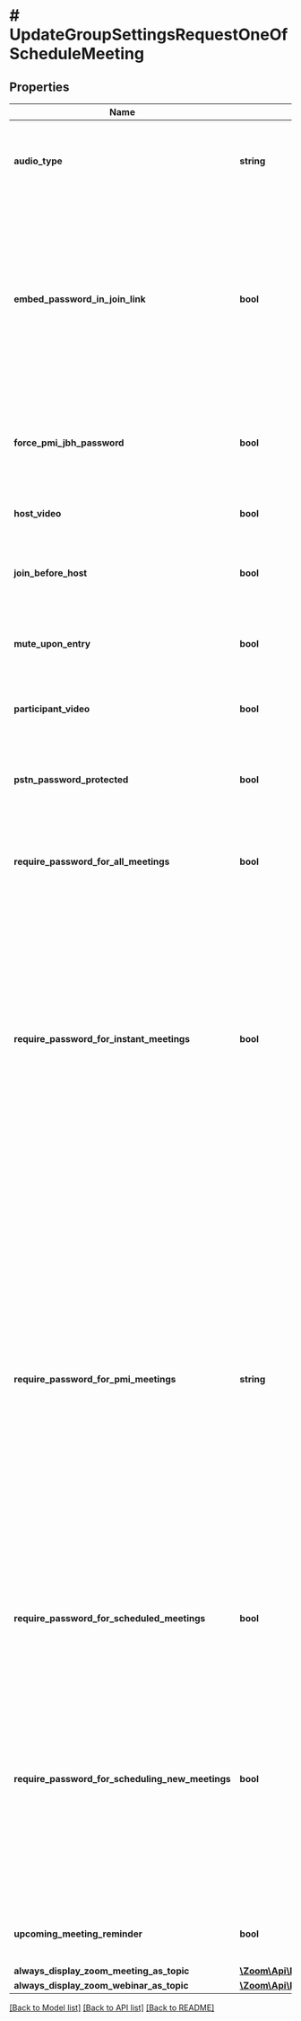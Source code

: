 # # UpdateGroupSettingsRequestOneOfScheduleMeeting

## Properties

Name | Type | Description | Notes
------------ | ------------- | ------------- | -------------
**audio_type** | **string** | Determine how participants can join the audio portion of the meeting. | [optional]
**embed_password_in_join_link** | **bool** | If the value is set to &#x60;true&#x60;, the meeting password will be encrypted and included in the join meeting link to allow participants to join with just one click without having to enter the password. | [optional]
**force_pmi_jbh_password** | **bool** | If join before host option is enabled for a personal meeting, then enforce password requirement. | [optional]
**host_video** | **bool** | Start meetings with host video on. | [optional]
**join_before_host** | **bool** | Allow participants to join the meeting before the host arrives | [optional]
**mute_upon_entry** | **bool** | Automatically mute all participants when they join the meeting. | [optional]
**participant_video** | **bool** | Start meetings with participant video on. | [optional]
**pstn_password_protected** | **bool** | Generate and send new passwords for newly scheduled or edited meetings. | [optional]
**require_password_for_all_meetings** | **bool** | Require password from all participants before joining a meeting. | [optional]
**require_password_for_instant_meetings** | **bool** | If enabled, a random password will be generated on the user&#39;s end who starts the instant meeting. Other participants will have to enter the password to join the meeting. If you use PMI for your instant meetings, this option will be disabled. | [optional]
**require_password_for_pmi_meetings** | **string** | Indicates whether a password is required for [PMI](https://support.zoom.us/hc/en-us/articles/203276937-Using-Personal-Meeting-ID-PMI-) meetings or not. The value can be one of the following:&lt;br&gt; &#x60;none&#x60;: Do not require password for PMI meetings.&lt;br&gt;  &#x60;all&#x60;: Require participants to enter password for all PMI enabled meetings.&lt;br&gt; &#x60;jbh_only&#x60;: Require password only for meetings where the **\&quot;join before host\&quot;** setting is enabled. | [optional]
**require_password_for_scheduled_meetings** | **bool** | Require a password for meetings which have already been scheduled | [optional]
**require_password_for_scheduling_new_meetings** | **bool** | This setting applies for regular meetings that do not use PMI. If enabled, a password will be generated while a host schedules a new meeting and participants will be required to enter the password before they can join the meeting. | [optional]
**upcoming_meeting_reminder** | **bool** | Receive desktop notification for upcoming meetings. | [optional]
**always_display_zoom_meeting_as_topic** | [**\Zoom\Api\Model\UpdateGroupSettingsRequestOneOfScheduleMeetingAlwaysDisplayZoomMeetingAsTopic**](UpdateGroupSettingsRequestOneOfScheduleMeetingAlwaysDisplayZoomMeetingAsTopic.md) |  | [optional]
**always_display_zoom_webinar_as_topic** | [**\Zoom\Api\Model\UpdateGroupSettingsRequestOneOfScheduleMeetingAlwaysDisplayZoomWebinarAsTopic**](UpdateGroupSettingsRequestOneOfScheduleMeetingAlwaysDisplayZoomWebinarAsTopic.md) |  | [optional]

[[Back to Model list]](../../README.md#models) [[Back to API list]](../../README.md#endpoints) [[Back to README]](../../README.md)
